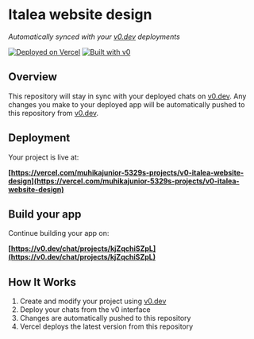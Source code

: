 # Italea website design

*Automatically synced with your [v0.dev](https://v0.dev) deployments*

[![Deployed on Vercel](https://img.shields.io/badge/Deployed%20on-Vercel-black?style=for-the-badge&logo=vercel)](https://vercel.com/muhikajunior-5329s-projects/v0-italea-website-design)
[![Built with v0](https://img.shields.io/badge/Built%20with-v0.dev-black?style=for-the-badge)](https://v0.dev/chat/projects/kjZqchiSZpL)

## Overview

This repository will stay in sync with your deployed chats on [v0.dev](https://v0.dev).
Any changes you make to your deployed app will be automatically pushed to this repository from [v0.dev](https://v0.dev).

## Deployment

Your project is live at:

**[https://vercel.com/muhikajunior-5329s-projects/v0-italea-website-design](https://vercel.com/muhikajunior-5329s-projects/v0-italea-website-design)**

## Build your app

Continue building your app on:

**[https://v0.dev/chat/projects/kjZqchiSZpL](https://v0.dev/chat/projects/kjZqchiSZpL)**

## How It Works

1. Create and modify your project using [v0.dev](https://v0.dev)
2. Deploy your chats from the v0 interface
3. Changes are automatically pushed to this repository
4. Vercel deploys the latest version from this repository